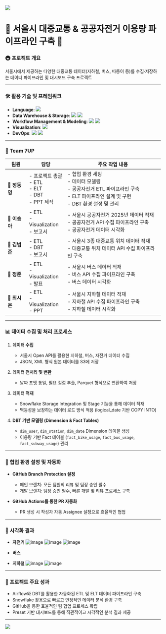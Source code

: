<img src="https://capsule-render.vercel.app/api?type=wave&color=5cbcff&height=150&section=header&text=&fontSize=50&fontColor=ffffff" />

# 🚌 서울시 대중교통 & 공공자전거 이용량 파이프라인 구축 🚌

### 🚇 프로젝트 개요
서울시에서 제공하는 다양한 대중교통 데이터(지하철, 버스, 따릉이 등)를 수집·저장하는 데이터 파이프라인 및 대시보드 구축 프로젝트

---

### 🛠️ 활용 기술 및 프레임워크
- **Language**: <img src="https://img.shields.io/badge/python-3670A0?style=for-the-badge&logo=python&logoColor=ffdd54"/>
- **Data Warehouse & Storage**: <img src="https://img.shields.io/badge/Amazon%20S3-FF9900?style=for-the-badge&logo=amazons3&logoColor=white"/> <img src="https://img.shields.io/badge/snowflake-%2329B5E8.svg?style=for-the-badge&logo=snowflake&logoColor=white">
- **Workflow Management & Modeling**: <img src="https://img.shields.io/badge/Apache%20Airflow-017CEE?style=for-the-badge&logo=Apache%20Airflow&logoColor=white"> <img src="https://img.shields.io/badge/dbt-FF694B?style=for-the-badge&logo=dbt&logoColor=white">
- **Visualization**: <img src="https://img.shields.io/badge/apachesuperset-20A6C9?style=for-the-badge&logo=apachesuperset&logoColor=white">
- **DevOps**: <img src="https://img.shields.io/badge/docker-%230db7ed.svg?style=for-the-badge&logo=docker&logoColor=white"> <img src="https://img.shields.io/badge/github%20actions-%232671E5.svg?style=for-the-badge&logo=githubactions&logoColor=white">

---
### 📌 Team 7UP

| 팀원 | 담당 | 주요 작업 내용 |
| --- | --- | --- |
| **👤 정동영** | - 프로젝트 총괄<br>- ETL<br>- ELT<br>- DBT<br>- PPT 제작 | - 협업 환경 세팅<br>- 데이터 모델링<br>- 공공자전거 ETL 파이프라인 구축<br>- ELT 파이프라인 설계 및 구현<br>- DBT 환경 설정 및 관리 |
| **👤 이승아** | - ETL<br>- Visualization<br>- 보고서 | - 서울시 공공자전거 2025년 데이터 적재<br>- 공공자전거 API 수집 파이프라인 구축<br>- 공공자전거 데이터 시각화 |
| **👤 김범준** | - ETL<br>- DBT<br>- 보고서 | - 서울시 3종 대중교통 위치 데이터 적재<br>- 대중교통 위치 데이터 API 수집 파이프라인 구축 |
| **👤 정준** | - ETL<br>- Visualization<br>- 발표 | - 서울시 버스 데이터 적재<br>- 버스 API 수집 파이프라인 구축<br>- 버스 데이터 시각화 |
| **👤 최시은** | - ETL<br>- Visualization<br>- PPT | - 서울시 지하철 데이터 적재<br>- 지하철 API 수집 파이프라인 구축<br>- 지하철 데이터 시각화 |


---  

### 📊 데이터 수집 및 처리 프로세스
1. **데이터 수집**
   - 서울시 Open API를 활용한 지하철, 버스, 자전거 데이터 수집
   - JSON, XML 형식 원본 데이터를 S3에 저장

2. **데이터 전처리 및 변환**
   - 날짜 포맷 통일, 필요 컬럼 추출, Parquet 형식으로 변환하여 저장

3. **데이터 적재**
   - Snowflake Storage Integration 및 Stage 기능을 통해 데이터 적재
   - 멱등성을 보장하는 데이터 로드 방식 적용 (logical_date 기반 COPY INTO)

4. **DBT 기반 모델링 (Dimension & Fact Tables)**
   - `dim_user`, `dim_station`, `dim_date` Dimension 테이블 생성
   - 이용량 기반 Fact 테이블 (`fact_bike_usage`, `fact_bus_usage`, `fact_subway_usage`) 관리

---

### 🔄 협업 환경 설정 및 자동화
- **GitHub Branch Protection 설정**
  - 메인 브랜치: 모든 팀원의 리뷰 및 팀장 승인 필수
  - 개발 브랜치: 팀장 승인 필수, 빠른 개발 및 리뷰 프로세스 구축

- **GitHub Actions를 통한 PR 자동화**
  - PR 생성 시 작성자 자동 Assignee 설정으로 효율적인 협업

---

### 🎨 시각화 결과
- **자전거**
  ![image](https://github.com/user-attachments/assets/7bc0fa9e-8474-40ba-a777-dfac65112cfd)
  ![image](https://github.com/user-attachments/assets/015a8775-a96d-447f-9f95-f821816010b3)
  ![image](https://github.com/user-attachments/assets/041d2faa-377b-48e6-b60c-17f8a6f770e6)

- **버스**

- **지하철**
  ![image](https://github.com/user-attachments/assets/61586ed4-492a-4237-8233-4746ac9816a2)
  ![image](https://github.com/user-attachments/assets/b6b9d384-0ff4-4991-894d-67430c0da297)

---

### 🚀 프로젝트 주요 성과
- Airflow와 DBT를 활용한 자동화된 ETL 및 ELT 데이터 파이프라인 구축
- Snowflake 활용으로 빠르고 안정적인 데이터 분석 환경 구축
- GitHub을 통한 효율적인 팀 협업 프로세스 확립
- Preset 기반 대시보드를 통해 직관적이고 시각적인 분석 결과 제공

---

<img src="https://capsule-render.vercel.app/api?type=wave&color=5cbcff&height=150&section=footer&text=7UP&fontSize=30&fontColor=ffffff" />

